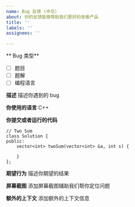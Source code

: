 ```yaml
---
name: Bug 反馈 (中文）
about: 你的反馈能够帮助我们更好的改善产品
title: ''
labels: ''
assignees: ''

---
```


** Bug 类型**
- [ ] 题目
- [ ] 题解
- [ ] 编程语言

**描述**
描述你遇到的 bug

**你使用的语言**
C++

**你提交或者运行的代码**
```
// Two Sum
class Solution {
public:
    vector<int> twoSum(vector<int> &a, int s) {
        
    }
};
```

**期望行为**
描述你期望的结果

**屏幕截图**
添加屏幕截图辅助我们帮你定位问题

**额外的上下文**
添加额外的上下文信息
